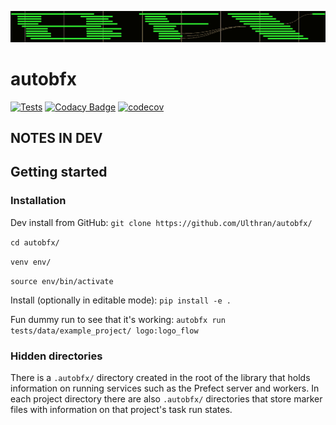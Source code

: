 ![Logo](autobfx_logo.png)

# autobfx

[![Tests](https://github.com/Ulthran/autobfx/actions/workflows/test.yaml/badge.svg)](https://github.com/Ulthran/autobfx/actions/workflows/test.yaml)
[![Codacy Badge](https://app.codacy.com/project/badge/Grade/5c72b0d1e63e4efd8e6fcca22708b506)](https://app.codacy.com/gh/Ulthran/autobfx/dashboard?utm_source=gh&utm_medium=referral&utm_content=&utm_campaign=Badge_grade)
[![codecov](https://codecov.io/gh/Ulthran/autobfx/graph/badge.svg?token=P8XruywW8Q)](https://codecov.io/gh/Ulthran/autobfx)

## NOTES IN DEV



## Getting started

### Installation

Dev install from GitHub: `git clone https://github.com/Ulthran/autobfx/`

`cd autobfx/`

`venv env/`

`source env/bin/activate`

Install (optionally in editable mode): `pip install -e .`

Fun dummy run to see that it's working: `autobfx run tests/data/example_project/ logo:logo_flow`

### Hidden directories

There is a `.autobfx/` directory created in the root of the library that holds information on running services such as the Prefect server and workers. In each project directory there are also `.autobfx/` directories that store marker files with information on that project's task run states.